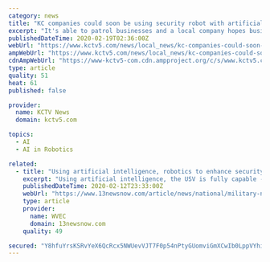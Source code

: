 ```yaml
---
category: news
title: "KC companies could soon be using security robot with artificial intelligence"
excerpt: "It's able to patrol businesses and a local company hopes businesses in Kansas and Missouri will start using it. Kenton Brothers Inc. is already ... “Simon,” and other Cobalt Robots are autonomous with artificial intelligence designed to detect safety hazards and intruders. “It combines human intellect with superhuman sensors ..."
publishedDateTime: 2020-02-19T02:36:00Z
webUrl: "https://www.kctv5.com/news/local_news/kc-companies-could-soon-be-using-security-robot-with-artificial/article_a85c11fe-52c0-11ea-bf6f-872f9cacdda8.html"
ampWebUrl: "https://www.kctv5.com/news/local_news/kc-companies-could-soon-be-using-security-robot-with-artificial/article_a85c11fe-52c0-11ea-bf6f-872f9cacdda8.amp.html"
cdnAmpWebUrl: "https://www-kctv5-com.cdn.ampproject.org/c/s/www.kctv5.com/news/local_news/kc-companies-could-soon-be-using-security-robot-with-artificial/article_a85c11fe-52c0-11ea-bf6f-872f9cacdda8.amp.html"
type: article
quality: 51
heat: 61
published: false

provider:
  name: KCTV News
  domain: kctv5.com

topics:
  - AI
  - AI in Robotics

related:
  - title: "Using artificial intelligence, robotics to enhance security"
    excerpt: "Using artificial intelligence, the USV is fully capable -- on its own -- of navigation and sea-keeping operations and collision avoidance. Meanwhile, in the command center trailer on Pier 12, civilian operators monitored the vehicle's activities, keeping the human component in the decision-making process, which is key. \"We can't have two ..."
    publishedDateTime: 2020-02-12T23:33:00Z
    webUrl: "https://www.13newsnow.com/article/news/national/military-news/navy-turns-to-artificial-intelligence-for-security/291-14e879b3-49ce-4a08-a6d9-618e2bffc45b"
    type: article
    provider:
      name: WVEC
      domain: 13newsnow.com
    quality: 49

secured: "Y8hfuYrsKSRvYeX6QcRcx5NWUevVJT7F0p54nPtyGUomviGmXCwIb0LppVYhinEZJXZLKqNq07h7SJmjYMMJCjEdok9dhXeFnqqljS0W6N5Rv5eG6LIGCc6YqrqOMoUwhJYZaHPH/F4ihtfRA1GT/fcEIIspCb8BsdmoznPs6CnC1xGzfn4xGzrgPId6c31VSYJ3npuZ+Nj27SMXTi3d3mbxVBsjaNyfp7kMAB29V3+Ac6uGh5kBX0s0Bu9AjvpBDSHRzFgVpGML9P9vC9KkcuHIOH6PHl0aXwgo1jqUX6qRqV4oUTDp7hiTEgOM+ThEkkBpbK93ydm8tbI+7CBZcL1TKfODvFrnpN/cOpP1crFUoYmfjN/wBbSRARLQ560+PckLAzhgeZQwhXflCtHBmNG+7tl80JTyCW/fD2umJw9CrQHlnYJhf/4SLScU2gZ2Ocl2dSFK+G6L3TQ1p8Uo6U+EbpCKXzbpenqFiikS7YE=;LKkBosr/4Ypof5FaCtu/9A=="
---
```


